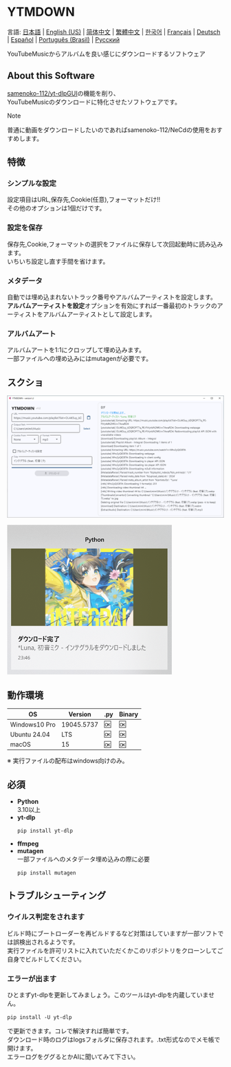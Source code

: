 # YTMDOWN
言語: [日本語](README.ja_jp.md) | [English (US)](README.md) | [简体中文](README.zh_cn.md) | [繁體中文](README.zh_tw.md) | [한국어](README.ko_kr.md) | [Français](README.fr_fr.md) | [Deutsch](README.de_de.md) | [Español](README.es_es.md) | [Português (Brasil)](README.pt_br.md) | [Русский](README.ru_ru.md)

YouTubeMusicからアルバムを良い感じにダウンロードするソフトウェア
## About this Software
[samenoko-112/yt-dlpGUI](https://github.com/samenoko-112/yt-dlpGUI)の機能を削り、  
YouTubeMusicのダウンロードに特化させたソフトウェアです。

> [!NOTE]
> 普通に動画をダウンロードしたいのであればsamenoko-112/NeCdの使用をおすすめします。

## 特徴
### シンプルな設定
設定項目はURL,保存先,Cookie(任意),フォーマットだけ!!  
その他のオプションは1個だけです。

### 設定を保存
保存先,Cookie,フォーマットの選択をファイルに保存して次回起動時に読み込みます。  
いちいち設定し直す手間を省けます。

### メタデータ
自動では埋め込まれないトラック番号やアルバムアーティストを設定します。  
**アルバムアーティストを設定**オプションを有効にすれば一番最初のトラックのアーティストをアルバムアーティストとして設定します。

### アルバムアート
アルバムアートを1:1にクロップして埋め込みます。  
一部ファイルへの埋め込みにはmutagenが必要です。

## スクショ
![](img/2025-05-05-23-52-10.png)

![通知](img/2025-05-05-23-52-38.png)

## 動作環境
| OS | Version | .py | Binary |
| -- | --- | - | - |
| Windows10 Pro | 19045.5737 | 🆗 | 🆗 |
| Ubuntu 24.04 | LTS | 🆗 | 🆗 |
| macOS | 15 | 🆗 | 🆗 |

※ 実行ファイルの配布はwindows向けのみ。

## 必須
- **Python**  
    3.10以上
- **yt-dlp**  
    ```shell
    pip install yt-dlp
    ```
- **ffmpeg**
- **mutagen**  
    一部ファイルへのメタデータ埋め込みの際に必要
    ```shell
    pip install mutagen
    ```
## トラブルシューティング
### ウイルス判定をされます
ビルド時にブートローダーを再ビルドするなど対策はしていますが一部ソフトでは誤検出されるようです。  
実行ファイルを許可リストに入れていただくかこのリポジトリをクローンしてご自身でビルドしてください。

### エラーが出ます
ひとまずyt-dlpを更新してみましょう。このツールはyt-dlpを内蔵していません。  
```shell
pip install -U yt-dlp
```
で更新できます。コレで解決すれば簡単です。  
ダウンロード時のログはlogsフォルダに保存されます。.txt形式なのでメモ帳で開けます。  
エラーログをググるとかAIに聞いてみて下さい。
